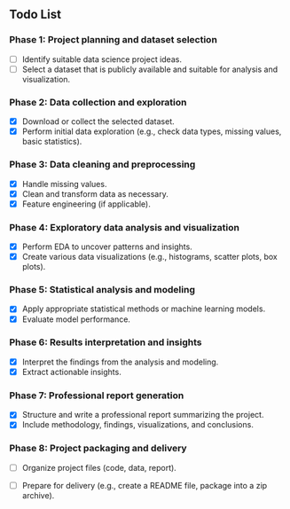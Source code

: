 ## Todo List

### Phase 1: Project planning and dataset selection
- [ ] Identify suitable data science project ideas.
- [ ] Select a dataset that is publicly available and suitable for analysis and visualization.

### Phase 2: Data collection and exploration
- [x] Download or collect the selected dataset.
- [x] Perform initial data exploration (e.g., check data types, missing values, basic statistics).

### Phase 3: Data cleaning and preprocessing
- [x] Handle missing values.
- [x] Clean and transform data as necessary.
- [x] Feature engineering (if applicable).

### Phase 4: Exploratory data analysis and visualization
- [x] Perform EDA to uncover patterns and insights.
- [x] Create various data visualizations (e.g., histograms, scatter plots, box plots).

### Phase 5: Statistical analysis and modeling
- [x] Apply appropriate statistical methods or machine learning models.
- [x] Evaluate model performance.

### Phase 6: Results interpretation and insights
- [x] Interpret the findings from the analysis and modeling.
- [x] Extract actionable insights.

### Phase 7: Professional report generation
- [x] Structure and write a professional report summarizing the project.
- [x] Include methodology, findings, visualizations, and conclusions.

### Phase 8: Project packaging and delivery
- [ ] Organize project files (code, data, report).
- [ ] Prepare for delivery (e.g., create a README file, package into a zip archive).

